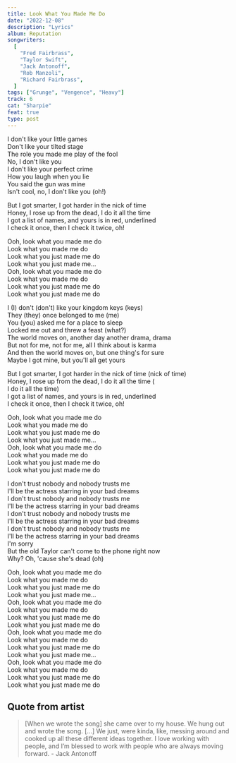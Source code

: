 ```yaml
---
title: Look What You Made Me Do
date: "2022-12-08"
description: "Lyrics"
album: Reputation
songwriters:
  [
    "Fred Fairbrass",
    "Taylor Swift",
    "Jack Antonoff",
    "Rob Manzoli",
    "Richard Fairbrass",
  ]
tags: ["Grunge", "Vengence", "Heavy"]
track: 6
cat: "Sharpie"
feat: true
type: post
---
```


<p className='verse-one'>
I don't like your little games <br />
Don't like your tilted stage <br />
The role you made me play of the fool <br />
No, I don't like you <br />
I don't like your perfect crime <br />
How you laugh when you lie <br />
You said the gun was mine <br />
Isn't cool, no, I don't like you (oh!) <br />
</p>
<p className='pre-chorus'>
But I got smarter, I got harder in the nick of time <br />
Honey, I rose up from the dead, I do it all the time <br />
I got a list of names, and yours is in red, underlined <br />
I check it once, then I check it twice, oh! <br />
</p>
<p className='chorus'>
Ooh, look what you made me do <br />
Look what you made me do <br />
Look what you just made me do <br />
Look what you just made me... <br />
Ooh, look what you made me do <br />
Look what you made me do <br />
Look what you just made me do <br />
Look what you just made me do <br />
</p>
<p className='verse-two'>
I (I) don't (don't) like your kingdom keys (keys) <br />
They (they) once belonged to me (me) <br />
You (you) asked me for a place to sleep <br />
Locked me out and threw a feast (what?) <br />
The world moves on, another day another drama, drama <br />
But not for me, not for me, all I think about is karma <br />
And then the world moves on, but one thing's for sure <br />
Maybe I got mine, but you'll all get yours <br />
</p>
<p className='pre-chorus'>
But I got smarter, I got harder in the nick of time (nick of time) <br />
Honey, I rose up from the dead, I do it all the time ( <br />I do it all the time) <br />
I got a list of names, and yours is in red, underlined <br />
I check it once, then I check it twice, oh! <br />
</p>
<p className='chorus'>
Ooh, look what you made me do <br />
Look what you made me do <br />
Look what you just made me do <br />
Look what you just made me... <br />
Ooh, look what you made me do <br />
Look what you made me do <br />
Look what you just made me do <br />
Look what you just made me do <br />
</p>
<p className='bridge'>
I don't trust nobody and nobody trusts me <br />
I'll be the actress starring in your bad dreams <br />
I don't trust nobody and nobody trusts me <br />
I'll be the actress starring in your bad dreams <br />
I don't trust nobody and nobody trusts me <br />
I'll be the actress starring in your bad dreams <br />
I don't trust nobody and nobody trusts me <br />
I'll be the actress starring in your bad dreams <br />
I'm sorry <br />
But the old Taylor can't come to the phone right now <br />
Why? Oh, 'cause she's dead (oh) <br />
</p>
<p className='chorus'>
Ooh, look what you made me do <br />
Look what you made me do <br />
Look what you just made me do <br />
Look what you just made me... <br />
Ooh, look what you made me do <br />
Look what you made me do <br />
Look what you just made me do <br />
Look what you just made me do <br />
Ooh, look what you made me do <br />
Look what you made me do <br />
Look what you just made me do <br />
Look what you just made me... <br />
Ooh, look what you made me do <br />
Look what you made me do <br />
Look what you just made me do <br />
Look what you just made me do <br />
</p>

## Quote from artist

<blockquote>
[When we wrote the song] she came over to my house. We hung out and wrote the song. […] We just, were kinda, like, messing around and cooked up all these different ideas together. I love working with people, and I’m blessed to work with people who are always moving forward. - Jack Antonoff
</blockquote>
